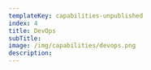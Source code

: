 ```yaml
---
templateKey: capabilities-unpublished
index: 4
title: DevOps
subTitle: 
image: /img/capabilities/devops.png
description: 
---
```


